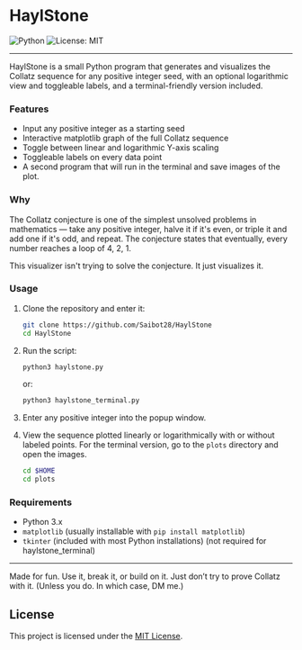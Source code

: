 # HaylStone

![Python](https://img.shields.io/badge/Python-3.x-blue.svg)
![License: MIT](https://img.shields.io/badge/License-MIT-yellow.svg)

---

HaylStone is a small Python program that generates and visualizes the Collatz sequence for any positive integer seed, with an optional logarithmic view and toggleable labels, and a terminal-friendly version included.

### Features

- Input any positive integer as a starting seed
- Interactive matplotlib graph of the full Collatz sequence
- Toggle between linear and logarithmic Y-axis scaling
- Toggleable labels on every data point
- A second program that will run in the terminal and save images of the plot.

### Why

The Collatz conjecture is one of the simplest unsolved problems in mathematics — take any positive integer, halve it if it's even, or triple it and add one if it's odd, and repeat. The conjecture states that eventually, every number reaches a loop of 4, 2, 1.

This visualizer isn't trying to solve the conjecture. It just visualizes it.

### Usage

1. Clone the repository and enter it:
    ```bash
    git clone https://github.com/Saibot28/HaylStone
    cd HaylStone
    ```
    
2. Run the script:
    ```bash
    python3 haylstone.py
    ```
    or:
    ```bash
    python3 haylstone_terminal.py
    ```

3. Enter any positive integer into the popup window.

4. View the sequence plotted linearly or logarithmically with or without labeled points. For the terminal version, go to the `plots` directory and open the images.
   ```bash
   cd $HOME
   cd plots
   ```

### Requirements

- Python 3.x
- `matplotlib` (usually installable with `pip install matplotlib`)
- `tkinter` (included with most Python installations) (not required for haylstone_terminal)

---

Made for fun. Use it, break it, or build on it. Just don’t try to prove Collatz with it. (Unless you do. In which case, DM me.)

## License

This project is licensed under the [MIT License](./LICENSE).
